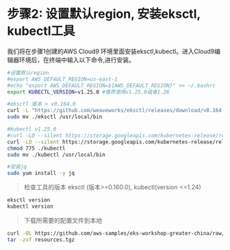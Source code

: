 # 步骤2: 设置默认region, 安装eksctl, kubectl工具

我们将在步骤1创建的AWS Cloud9 环境里面安装eksctl,kubectl。进入Cloud9编辑器环境后，在终端中输入以下命令,进行安装。

```bash
#设置默认region
#export AWS_DEFAULT_REGION=us-east-1
#echo "export AWS_DEFAULT_REGION=${AWS_DEFAULT_REGION}" >> ~/.bashrc
export KUBECTL_VERSION=v1.25.0 #推荐使用v1.25.0或者1.26

#eksctl 版本 > v0.164.0
curl -L "https://github.com/weaveworks/eksctl/releases/download/v0.164.0/eksctl_$(uname -s)_amd64.tar.gz"    | tar xz -C .
sudo mv ./eksctl /usr/local/bin

#kubectl v1.25.0
#curl -LO --silent https://storage.googleapis.com/kubernetes-release/release/`curl -s https://storage.googleapis.com/kubernetes-release/release/stable.txt`/bin/linux/amd64/kubectl
curl -LO --silent https://storage.googleapis.com/kubernetes-release/release/${KUBECTL_VERSION}/bin/linux/amd64/kubectl
chmod 775 ./kubectl
sudo mv ./kubectl /usr/local/bin

#安装jq
sudo yum install -y jq

```

>检查工具的版本 eksctl (版本>=0.160.0), kubectl(version <=1.24)

```bash
eksctl version
kubectl version
```

> 下载所需要的配置文件到本地

```bash
curl -OL https://github.com/aws-samples/eks-workshop-greater-china/raw/master/global/2020_GCR_SZ_ContainerDay/resources.tgz
tar -zxf resources.tgz
```

